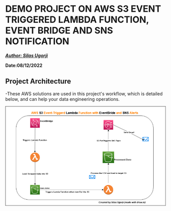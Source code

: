 # DEMO PROJECT ON AWS S3 EVENT TRIGGERED LAMBDA FUNCTION, EVENT BRIDGE AND SNS NOTIFICATION

**_[Author: Silas Ugorji](https://www.linkedin.com/in/silas-ugorji/)_**

**Date:08/12/2022**

## Project Architecture
  -These AWS solutions are used in this project's workflow, which is detailed below, and can help your data              engineering operations.  



![alt text](https://github.com/silas247/AWS_S3_Lambda_Data_Transformation/blob/main/AWS_S3_Project.png?raw=true)

